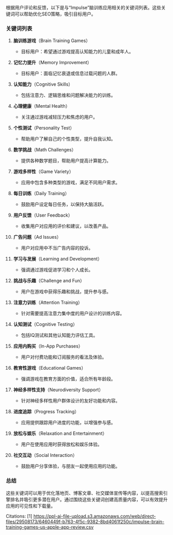 根据用户评论和反馈，以下是与“Impulse”脑训练应用相关的关键词列表。这些关键词可以帮助优化SEO策略，吸引目标用户。

### 关键词列表

1. **脑训练游戏**（Brain Training Games）
   - 目标用户：希望通过游戏提高认知能力的儿童和成年人。

2. **记忆力提升**（Memory Improvement）
   - 目标用户：面临记忆衰退或信息过载问题的人群。

3. **认知能力**（Cognitive Skills）
   - 包括注意力、逻辑思维和问题解决能力的训练。

4. **心理健康**（Mental Health）
   - 关注通过游戏减轻压力和焦虑的用户。

5. **个性测试**（Personality Test）
   - 帮助用户了解自己的个性类型，提升自我认知。

6. **数学挑战**（Math Challenges）
   - 提供各种数学题目，帮助用户提高计算能力。

7. **游戏多样性**（Game Variety）
   - 应用中包含多种类型的游戏，满足不同用户需求。

8. **每日训练**（Daily Training）
   - 鼓励用户设定每日任务，以保持大脑活跃。

9. **用户反馈**（User Feedback）
   - 收集用户对应用的评价和建议，以改善产品。

10. **广告问题**（Ad Issues）
    - 用户对应用中不当广告内容的投诉。

11. **学习与发展**（Learning and Development）
    - 强调通过游戏促进学习和个人成长。

12. **挑战与乐趣**（Challenge and Fun）
    - 用户在游戏中获得乐趣和挑战，提升参与感。

13. **注意力训练**（Attention Training）
    - 针对需要提高注意力集中度的用户设计的训练内容。

14. **认知测试**（Cognitive Testing）
    - 包括IQ测试和其他认知能力评估工具。

15. **应用内购买**（In-App Purchases）
    - 用户对付费功能和订阅服务的看法及体验。

16. **教育性游戏**（Educational Games）
    - 强调游戏在教育方面的价值，适合所有年龄段。

17. **神经多样性支持**（Neurodiversity Support）
    - 针对神经多样性用户群体设计的友好功能和内容。

18. **进度追踪**（Progress Tracking）
    - 应用提供跟踪用户进度的功能，以增强参与感。

19. **放松与娱乐**（Relaxation and Entertainment）
    - 用户在使用应用时获得放松和娱乐体验。

20. **社交互动**（Social Interaction）
    - 鼓励用户分享体验，与朋友一起使用应用的功能。

### 总结
这些关键词可以用于优化落地页、博客文章、社交媒体宣传等内容，以提高搜索引擎排名并吸引更多潜在用户。通过围绕这些关键词创建高质量内容，可以有效提升应用的可见性和下载量。

Citations:
[1] https://ppl-ai-file-upload.s3.amazonaws.com/web/direct-files/29508173/6460449f-b763-4f5c-9382-8bd4061f250c/impulse-brain-training-games-us-apple-app-review.csv
